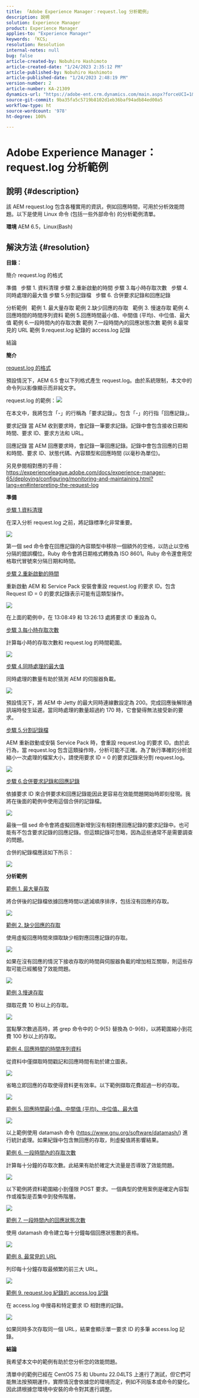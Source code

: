 ```yaml
---
title: 「Adobe Experience Manager：request.log 分析範例」
description: 說明
solution: Experience Manager
product: Experience Manager
applies-to: "Experience Manager"
keywords: 「KCS」
resolution: Resolution
internal-notes: null
bug: false
article-created-by: Nobuhiro Hashimoto
article-created-date: "1/24/2023 2:35:12 PM"
article-published-by: Nobuhiro Hashimoto
article-published-date: "1/24/2023 2:48:19 PM"
version-number: 2
article-number: KA-21309
dynamics-url: "https://adobe-ent.crm.dynamics.com/main.aspx?forceUCI=1&pagetype=entityrecord&etn=knowledgearticle&id=4ac8554c-f49b-ed11-aad1-6045bd006793"
source-git-commit: 9ba35fa5c5719b8102d1eb36baf94adb84ed00a5
workflow-type: ht
source-wordcount: '978'
ht-degree: 100%

---
```


# Adobe Experience Manager：request.log 分析範例

## 說明 {#description}


該 AEM request.log 包含各種實用的資訊，例如回應時間，可用於分析效能問題。以下是使用 Linux 命令 (包括一些外部命令) 的分析範例清單。

<b>環境</b>
AEM 6.5，Linux(Bash)


## 解決方法 {#resolution}


<b>目錄：</b>

簡介
 request.log 的格式

準備
  步驟 1. 資料清理
 步驟 2.重新啟動的時間
 步驟 3.每小時存取次數
  步驟 4. 同時處理的最大值
 步驟 5.分割記錄檔
  步驟 6. 合併要求記錄和回應記錄

分析範例
  範例 1. 最大量存取
 範例 2.缺少回應的存取
  範例 3. 慢速存取
  範例 4.回應時間的時間序列資料
  範例 5.回應時間最小值、中間值 (平均)、中位值、最大值
  範例 6.一段時間內的存取次數
  範例 7.一段時間內的回應狀態次數
  範例 8.最常見的 URL
  範例 9.request.log 紀錄的 access.log 記錄

結論

<b>簡介</b>



<u>request.log 的格式</u>

預設情況下，AEM 6.5 會以下列格式產生 request.log。由於系統限制，本文中的命令列以影像顯示而非純文字。

request.log 的範例：![](assets/e51bfd97-dd9b-ed11-aad1-6045bd006793.png)



在本文中，我將包含「-」的行稱為「要求記錄」。包含「-」的行指「回應記錄」。

要求記錄
  當 AEM 收到要求時，會記錄一筆要求記錄。記錄中會包含接收日期和時間、要求 ID、要求方法和 URL。

回應記錄
  當 AEM 回應要求時，會記錄一筆回應記錄。記錄中會包含回應的日期和時間、要求 ID、狀態代碼、內容類型和回應時間 (以毫秒為單位)。

另見參閱相對應的手冊：
https://experienceleague.adobe.com/docs/experience-manager-65/deploying/configuring/monitoring-and-maintaining.html?lang=en#interpreting-the-request-log

<b>準備</b>



<u>步驟 1.資料清理</u>

在深入分析 request.log 之前，將記錄標準化非常重要。

![](assets/2a1adef4-dd9b-ed11-aad1-6045bd006793.png)



第一個 sed 命令會在回應記錄的內容類型中移除一個額外的空格，以防止以空格分隔的錯誤欄位。Ruby 命令會將日期格式轉換為 ISO 8601。Ruby 命令還會用空格取代冒號來分隔日期和時間。

<u>步驟 2.重新啟動的時間</u>

重新啟動 AEM 和 Service Pack 安裝會重設 request.log 的要求 ID。包含 Request ID = 0 的要求記錄表示可能有這類型操作。

![](assets/777fcc1e-de9b-ed11-aad1-6045bd006793.png)



在上面的範例中，在 13:08:49 和 13:26:13 處將要求 ID 重設為 0。

<u>步驟 3.每小時存取次數</u>

計算每小時的存取次數和 request.log 的時間範圍。

![](assets/712fae49-de9b-ed11-aad1-6045bd006793.png)



<u>步驟 4.同時處理的最大值</u>

同時處理的數量有助於猜測 AEM 的伺服器負載。

![](assets/7b359b5c-de9b-ed11-aad1-6045bd006793.png)



預設情況下，將 AEM 中 Jetty 的最大同時連線數設定為 200。完成回應後解除通訊端時發生延遲。當同時處理的數量超過約 170 時，它會變得無法接受新的要求。

<u>步驟 5.分割記錄檔</u>

AEM 重新啟動或安裝 Service Pack 時，會重設 request.log 的要求 ID。由於此行為，當 request.log 包含這類操作時，分析可能不正確。為了執行準確的分析並縮小一次處理的檔案大小，請使用要求 ID = 0 的要求記錄來分割 request.log。

![](assets/a342906e-de9b-ed11-aad1-6045bd006793.png)



<u>步驟 6.合併要求記錄和回應記錄</u>

依據要求 ID 來合併要求和回應記錄能因此更容易在效能問題開始時即刻發現。我將在後面的範例中使用這個合併的記錄檔。

![](assets/e3848b8c-de9b-ed11-aad1-6045bd006793.png)



最後一個 sed 命令會將虛擬回應新增到沒有相對應回應記錄的要求記錄中。也可能有不包含要求記錄的回應記錄。但這類記錄可忽略，因為這些通常不是需要調查的問題。

合併的紀錄檔應該如下所示：

![](assets/79f3829e-de9b-ed11-aad1-6045bd006793.png)



<b>分析範例</b>



<u>範例 1. 最大量存取</u>

將合併後的記錄檔依據回應時間以遞減順序排序，包括沒有回應的存取。

![](assets/50d9b9da-de9b-ed11-aad1-6045bd006793.png)



<u>範例 2. 缺少回應的存取</u>

使用虛擬回應時間來擷取缺少相對應回應記錄的存取。

![](assets/7bf0beed-de9b-ed11-aad1-6045bd006793.png)



如果在沒有回應的情況下接收存取的時間與伺服器負載的增加相互關聯，則這些存取可能已經觸發了效能問題。

![](assets/4c86bdff-de9b-ed11-aad1-6045bd006793.png)



<u>範例 3.慢速存取</u>

擷取花費 10 秒以上的存取。

![](assets/028e0518-df9b-ed11-aad1-6045bd006793.png)



當點擊次數過高時，將 grep 命令中的 0-9{5} 替換為 0-9{6}，以將範圍縮小到花費 100 秒以上的存取。

<u>範例 4. 回應時間的時間序列資料</u>

從資料中僅擷取時間戳記和回應時間有助於建立圖表。

![](assets/e200d731-df9b-ed11-aad1-6045bd006793.png)



省略立即回應的存取使得資料更有效率。以下範例擷取花費超過一秒的存取。

![](assets/ec4bd13d-df9b-ed11-aad1-6045bd006793.png)



<u>範例 5. 回應時間最小值、中間值 (平均)、中位值、最大值</u>



![](assets/523f6d50-df9b-ed11-aad1-6045bd006793.png)



以上範例使用 datamash 命令 (https://www.gnu.org/software/datamash/) 進行統計處理。如果紀錄中包含無回應的存取，則虛擬值將影響結果。

<u>範例 6. 一段時間內的存取次數</u>

計算每十分鐘的存取次數。此結果有助於確定大流量是否導致了效能問題。

![](assets/16ffe970-df9b-ed11-aad1-6045bd006793.png)



以下範例將資料範圍縮小到僅限 POST 要求。一個典型的使用案例是確定內容製作或複製是否集中到發佈階層。

![](assets/9447dd7c-df9b-ed11-aad1-6045bd006793.png)



<u>範例 7. 一段時間內的回應狀態次數</u>

使用 datamash 命令建立每十分鐘每個回應狀態數的表格。

![](assets/8a91d788-df9b-ed11-aad1-6045bd006793.png)



<u>範例 8. 最常見的 URL</u>

列印每十分鐘存取最頻繁的前三大 URL。

![](assets/a04efc9a-df9b-ed11-aad1-6045bd006793.png)



<u>範例 9. request.log 紀錄的 access.log 記錄</u>

在 access.log 中搜尋和特定要求 ID 相對應的記錄。

![](assets/891a02ad-df9b-ed11-aad1-6045bd006793.png)



如果同時多次存取同一個 URL，結果會顯示單一要求 ID 的多筆 access.log 記錄。

<b>結論</b>

我希望本文中的範例有助於您分析您的效能問題。

清單中的範例已經在 CentOS 7.5 和 Ubuntu 22.04LTS 上進行了測試，但它們可能無法按預期運作，實際情況會依據您的環境而定，例如不同版本或命令的變化。因此請根據您環境中安裝的命令對其進行調整。



